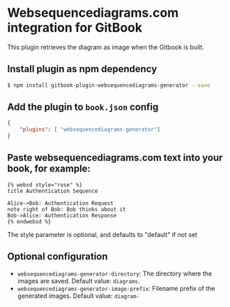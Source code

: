 # Websequencediagrams.com integration for GitBook

This plugin retrieves the diagram as image when the Gitbook is built.

## Install plugin as npm dependency
```bash
$ npm install gitbook-plugin-websequencediagrams-generator --save
```

## Add the plugin to `book.json` config
```json
{
    "plugins": [ "websequencediagrams-generator"]
}
```

## Paste websequencediagrams.com text into your book, for example:
```
{% websd style="rose" %}
title Authentication Sequence

Alice->Bob: Authentication Request
note right of Bob: Bob thinks about it
Bob->Alice: Authentication Response
{% endwebsd %}
```

The style parameter is optional, and defaults to "default" if not set

## Optional configuration

* `websequencediagrams-generator-directory`: The directory where the images are saved. Default value: `diagrams`.
* `websequencediagrams-generator-image-prefix`: Filename prefix of the generated images. Default value: `diagram-`